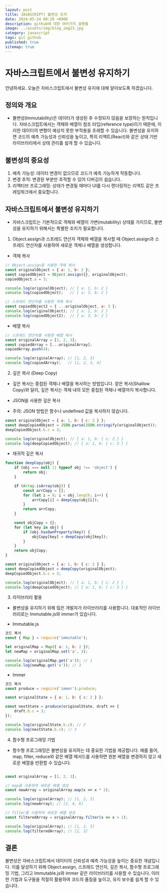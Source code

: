 ```yaml
---
layout: post
title: JAVASCRIPT) 불변성 유지
date: 2024-05-24 08:29 +0900
description: github에 대한 여러가지 설명들
image: ../assets/img/blog_img23.jpg
category: javascript
tags: git github
published: true
sitemap: true
---
```


# 자바스크립트에서 불변성 유지하기

안녕하세요. 오늘은 자바스크립트에서 불변성 유지에 대해 알아보도록 하겠습니다.

## 정의와 개요
- 불변성(Immutability)은 데이터가 생성된 후 수정되지 않음을 보장하는 원칙입니다. 자바스크립트에서는 객체와 배열이 참조 타입(reference type)이기 때문에, 이러한 데이터의 변형이 예상치 못한 부작용을 초래할 수 있습니다. 불변성을 유지하면 코드의 예측 가능성과 신뢰성을 높이고, 특히 리액트(React)와 같은 상태 기반 라이브러리에서 상태 관리를 쉽게 할 수 있습니다.

## 불변성의 중요성

1. 예측 가능성: 데이터 변경이 없으므로 코드가 예측 가능하게 작동합니다.
2. 변경 추적: 변경된 부분만 추적할 수 있어 디버깅이 쉽습니다.
3. 리액티브 프로그래밍: 상태가 변경될 때마다 UI를 다시 렌더링하는 리액트 같은 프레임워크에서 중요합니다.

## 자바스크립트에서 불변성 유지하기
- 자바스크립트는 기본적으로 객체와 배열이 가변(mutability) 상태를 가지므로, 불변성을 유지하기 위해서는 특별한 조치가 필요합니다.

1. Object.assign과 스프레드 연산자
객체와 배열을 복사할 때 Object.assign과 스프레드 연산자를 사용하여 새로운 객체나 배열을 생성합니다.

- 객체 복사

````javascript
// Object.assign을 사용한 객체 복사
const originalObject = { a: 1, b: 2 };
const copiedObject = Object.assign({}, originalObject);
copiedObject.a = 3;

console.log(originalObject); // { a: 1, b: 2 }
console.log(copiedObject);   // { a: 3, b: 2 }

// 스프레드 연산자를 사용한 객체 복사
const copiedObject2 = { ...originalObject, a: 3 };
console.log(originalObject); // { a: 1, b: 2 }
console.log(copiedObject2);  // { a: 3, b: 2 }
````

- 배열 복사
````javascript
// 스프레드 연산자를 사용한 배열 복사
const originalArray = [1, 2, 3];
const copiedArray = [...originalArray];
copiedArray.push(4);

console.log(originalArray); // [1, 2, 3]
console.log(copiedArray);   // [1, 2, 3, 4]
````

2. 깊은 복사 (Deep Copy)
- 깊은 복사는 중첩된 객체나 배열을 복사하는 방법입니다. 얕은 복사(Shallow Copy)와 달리, 깊은 복사는 객체 내의 모든 중첩된 객체나 배열까지 복사합니다.

- JSON을 사용한 깊은 복사
- 주의: JSON 방법은 함수나 undefined 값을 복사하지 않습니다.

````javascript
const originalObject = { a: 1, b: { c: 2 } };
const deepCopiedObject = JSON.parse(JSON.stringify(originalObject));
deepCopiedObject.b.c = 3;

console.log(originalObject); // { a: 1, b: { c: 2 } }
console.log(deepCopiedObject); // { a: 1, b: { c: 3 } }
````


- 재귀적 깊은 복사

````javascript
function deepCopy(obj) {
    if (obj === null || typeof obj !== 'object') {
        return obj;
    }

    if (Array.isArray(obj)) {
        const arrCopy = [];
        for (let i = 0; i < obj.length; i++) {
            arrCopy[i] = deepCopy(obj[i]);
        }
        return arrCopy;
    }

    const objCopy = {};
    for (let key in obj) {
        if (obj.hasOwnProperty(key)) {
            objCopy[key] = deepCopy(obj[key]);
        }
    }
    return objCopy;
}

const originalObject = { a: 1, b: { c: 2 } };
const deepCopiedObject = deepCopy(originalObject);
deepCopiedObject.b.c = 3;

console.log(originalObject); // { a: 1, b: { c: 2 } }
console.log(deepCopiedObject); // { a: 1, b: { c: 3 } }
````

3. 라이브러리 활용
- 불변성을 유지하기 위해 많은 개발자가 라이브러리를 사용합니다. 대표적인 라이브러리로는 Immutable.js와 immer가 있습니다.

- Immutable.js

````javascript
코드 복사
const { Map } = require('immutable');

let originalMap = Map({ a: 1, b: 2 });
let newMap = originalMap.set('a', 3);

console.log(originalMap.get('a')); // 1
console.log(newMap.get('a')); // 3
````

- Immer

````javascript
코드 복사
const produce = require('immer').produce;

const originalState = { a: 1, b: { c: 2 } };

const nextState = produce(originalState, draft => {
    draft.b.c = 3;
});

console.log(originalState.b.c); // 2
console.log(nextState.b.c); // 3
````

4. 함수형 프로그래밍 기법
- 함수형 프로그래밍은 불변성을 유지하는 데 중요한 기법을 제공합니다. 예를 들어, map, filter, reduce와 같은 배열 메서드를 사용하면 원본 배열을 변경하지 않고 새로운 배열을 반환할 수 있습니다.

````javascript

const originalArray = [1, 2, 3];

// map을 사용하여 새로운 배열 생성
const newArray = originalArray.map(x => x * 2);

console.log(originalArray); // [1, 2, 3]
console.log(newArray); // [2, 4, 6]

// filter를 사용하여 새로운 배열 생성
const filteredArray = originalArray.filter(x => x > 1);

console.log(originalArray); // [1, 2, 3]
console.log(filteredArray); // [2, 3]
````

## 결론
불변성은 자바스크립트에서 데이터의 신뢰성과 예측 가능성을 높이는 중요한 개념입니다. 이를 달성하기 위해 Object.assign, 스프레드 연산자, 깊은 복사, 함수형 프로그래밍 기법, 그리고 Immutable.js와 immer 같은 라이브러리를 사용할 수 있습니다. 이러한 기법과 도구들을 적절히 활용하여 코드의 품질을 높이고, 유지 보수를 쉽게 할 수 있습니다.





